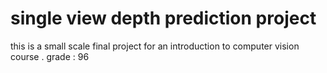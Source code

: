 # single view depth prediction project

this is a small scale final project for an introduction to computer vision course .
grade : 96
